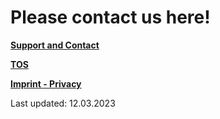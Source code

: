 # Please contact us here!

**[Support and Contact](https://neiki.dev/contact.html)**

**[TOS](https://analyze.neiki.dev/TOS.html)** 

**[Imprint - Privacy](https://neiki.dev/imprint-privacy.html)**

<p class="warn"> Last updated: 12.03.2023 </p>